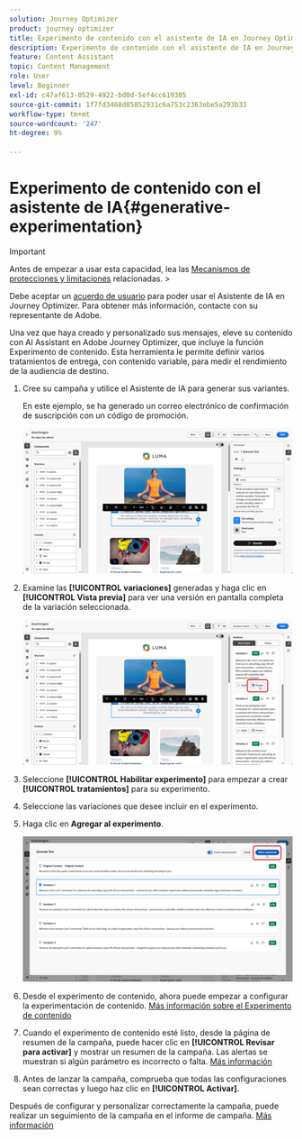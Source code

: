 ```yaml
---
solution: Journey Optimizer
product: journey optimizer
title: Experimento de contenido con el asistente de IA en Journey Optimizer
description: Experimento de contenido con el asistente de IA en Journey Optimizer
feature: Content Assistant
topic: Content Management
role: User
level: Beginner
exl-id: c47af613-0529-4922-bd0d-5ef4cc619305
source-git-commit: 1f7fd3468d85852931c6a753c2363ebe5a293b33
workflow-type: tm+mt
source-wordcount: '247'
ht-degree: 9%

---
```


# Experimento de contenido con el asistente de IA{#generative-experimentation}

>[!IMPORTANT]
>
>Antes de empezar a usar esta capacidad, lea las [Mecanismos de protecciones y limitaciones](gs-generative.md#generative-guardrails) relacionadas.
>&#x200B;></br>
>
>Debe aceptar un [acuerdo de usuario](https://www.adobe.com/legal/licenses-terms/adobe-dx-gen-ai-user-guidelines.html) para poder usar el Asistente de IA en Journey Optimizer. Para obtener más información, contacte con su representante de Adobe.

Una vez que haya creado y personalizado sus mensajes, eleve su contenido con AI Assistant en Adobe Journey Optimizer, que incluye la función Experimento de contenido. Esta herramienta le permite definir varios tratamientos de entrega, con contenido variable, para medir el rendimiento de la audiencia de destino.

1. Cree su campaña y utilice el Asistente de IA para generar sus variantes.

   En este ejemplo, se ha generado un correo electrónico de confirmación de suscripción con un código de promoción.

   ![](assets/experiment-genai-1.png)

1. Examine las **[!UICONTROL variaciones]** generadas y haga clic en **[!UICONTROL Vista previa]** para ver una versión en pantalla completa de la variación seleccionada.

   ![](assets/experiment-genai-2.png)

1. Seleccione **[!UICONTROL Habilitar experimento]** para empezar a crear **[!UICONTROL tratamientos]** para su experimento.

1. Seleccione las variaciones que desee incluir en el experimento.

1. Haga clic en **Agregar al experimento**.

   ![](assets/experiment-genai-3.png)

1. Desde el experimento de contenido, ahora puede empezar a configurar la experimentación de contenido. [Más información sobre el Experimento de contenido](../content-management/content-experiment.md)

1. Cuando el experimento de contenido esté listo, desde la página de resumen de la campaña, puede hacer clic en **[!UICONTROL Revisar para activar]** y mostrar un resumen de la campaña. Las alertas se muestran si algún parámetro es incorrecto o falta. [Más información](../content-management/content-experiment.md#treatment-experiment)

1. Antes de lanzar la campaña, comprueba que todas las configuraciones sean correctas y luego haz clic en **[!UICONTROL Activar]**.

Después de configurar y personalizar correctamente la campaña, puede realizar un seguimiento de la campaña en el informe de campaña. [Más información](../reports/campaign-global-report-cja.md)

